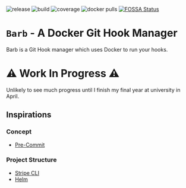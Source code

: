 ![release](https://img.shields.io/github/v/release/CathalMullan/barb)
![build](https://img.shields.io/travis/CathalMullan/barb)
![coverage](https://img.shields.io/codecov/c/gh/CathalMullan/barb)
![docker pulls](https://img.shields.io/docker/pulls/cathalmullan/barb.svg)
[![FOSSA Status](https://app.fossa.io/api/projects/git%2Bgithub.com%2FCathalMullan%2Fbarb.svg?type=shield)](https://app.fossa.io/projects/git%2Bgithub.com%2FCathalMullan%2Fbarb?ref=badge_shield)

# `Barb` - A Docker Git Hook Manager

Barb is a Git Hook manager which uses Docker to run your hooks.

# :warning: Work In Progress :warning:

Unlikely to see much progress until I finish my final year at university in April.

## Inspirations

### Concept

* [Pre-Commit](https://github.com/pre-commit/pre-commit)

### Project Structure

* [Stripe CLI](https://github.com/stripe/stripe-cli)
* [Helm](https://github.com/helm/helm)
